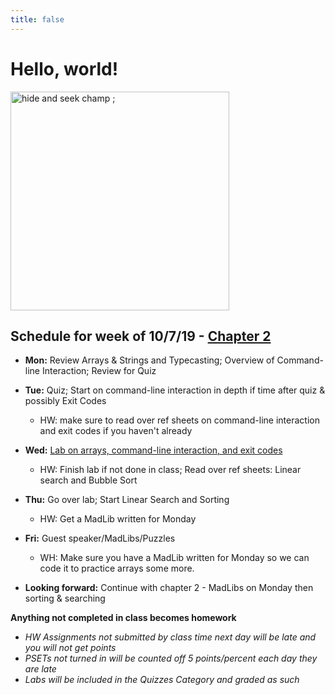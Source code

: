 ```yaml
---
title: false
---
```


# Hello, world!

<img src="https://ih0.redbubble.net/image.453247676.2842/flat,800x800,070,f.u3.jpg" alt="hide and seek champ ;" height="350">

## Schedule for week of 10/7/19 - [Chapter 2](curriculum/2)

  - **Mon:** Review Arrays & Strings and Typecasting; Overview of Command-line Interaction; Review for Quiz
  - **Tue:** Quiz; Start on command-line interaction in depth if time after quiz & possibly Exit Codes
    - HW: make sure to read over ref sheets on command-line interaction and exit codes if you haven't already
  - **Wed:** [Lab on arrays, command-line interaction, and exit codes](https://lab.cs50.io/candib80/cs50labs/c/oldFriends/)
    - HW: Finish lab if not done in class; Read over ref sheets: Linear search and Bubble Sort
  - **Thu:** Go over lab; Start Linear Search and Sorting
    - HW: Get a MadLib written for Monday
  - **Fri:** Guest speaker/MadLibs/Puzzles
    - WH: Make sure you have a MadLib written for Monday so we can code it to practice arrays some more.

  - **Looking forward:** Continue with chapter 2 - MadLibs on Monday then sorting & searching

**Anything not completed in class becomes homework**
  - *HW Assignments not submitted by class time next day will be late and you will not get points*
  - *PSETs not turned in will be counted off 5 points/percent each day they are late*
  - *Labs will be included in the Quizzes Category and graded as such*

<!-- This is CS50 AP, Harvard University's introduction to the intellectual enterprises of computer science and the art of programming for students in high school, which satisfies the College Board's AP CS Principles curriculum framework.

<iframe src="https://www.youtube.com/embed/tZxLMIk_SaY?playlist=GAB6Gm7pTTA"></iframe> -->
